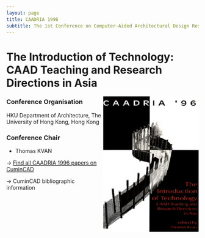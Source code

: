 ```yaml
---
layout: page
title: CAADRIA 1996
subtitle: The 1st Conference on Computer-Aided Architectural Design Research in Asia. 1996, Hong Kong.
---
```


# The Introduction of Technology: CAAD Teaching and Research Directions in Asia

<img src="./caadria_cover_1996.jpg" width="250" align="right" />

### Conference Organisation
HKU Department of Architecture, The University of Hong Kong, Hong Kong

### Conference Chair
* Thomas KVAN

&rarr; [Find all CAADRIA 1996 papers on CuminCAD](https://cumincad.architexturez.net/documents/series/CAADRIA%20'96)

&rarr; CuminCAD bibliographic information
